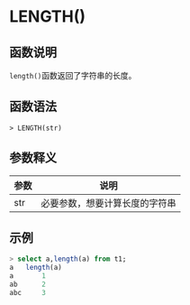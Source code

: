 # **LENGTH()**

## **函数说明**

`length()`函数返回了字符串的长度。

## **函数语法**

```
> LENGTH(str)
```

## **参数释义**

|  参数   | 说明  |
|  ----  | ----  |
| str | 必要参数，想要计算长度的字符串 |

## **示例**

```sql
> select a,length(a) from t1;
a	length(a)
a       1
ab      2
abc     3
```

